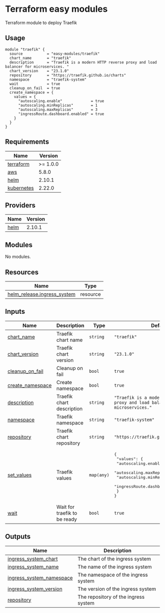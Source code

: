 # Terraform easy modules

Terraform module to deploy Traefik

## Usage

```hcl
module "traefik" {
  source           = "easy-modules/traefik"
  chart_name       = "traefik"
  description      = "Traefik is a modern HTTP reverse proxy and load balancer for microservices. "
  chart_version    = "23.1.0"
  repository       = "https://traefik.github.io/charts"
  namespace        = "traefik-system"
  wait             = true
  cleanup_on_fail  = true
  create_namespace = {
    values = {
      "autoscaling.enable"             = true
      "autoscaling.minReplicas"        = 1
      "autoscaling.maxReplicas"        = 3
      "ingressRoute.dashboard.enabled" = true
    }
  }
}
```
<!-- BEGINNING OF PRE-COMMIT-TERRAFORM DOCS HOOK -->
## Requirements

| Name | Version |
|------|---------|
| <a name="requirement_terraform"></a> [terraform](#requirement\_terraform) | >= 1.0.0 |
| <a name="requirement_aws"></a> [aws](#requirement\_aws) | 5.8.0 |
| <a name="requirement_helm"></a> [helm](#requirement\_helm) | 2.10.1 |
| <a name="requirement_kubernetes"></a> [kubernetes](#requirement\_kubernetes) | 2.22.0 |

## Providers

| Name | Version |
|------|---------|
| <a name="provider_helm"></a> [helm](#provider\_helm) | 2.10.1 |

## Modules

No modules.

## Resources

| Name | Type |
|------|------|
| [helm_release.ingress_system](https://registry.terraform.io/providers/hashicorp/helm/2.10.1/docs/resources/release) | resource |

## Inputs

| Name | Description | Type | Default | Required |
|------|-------------|------|---------|:--------:|
| <a name="input_chart_name"></a> [chart\_name](#input\_chart\_name) | Traefik chart name | `string` | `"traefik"` | no |
| <a name="input_chart_version"></a> [chart\_version](#input\_chart\_version) | Traefik chart version | `string` | `"23.1.0"` | no |
| <a name="input_cleanup_on_fail"></a> [cleanup\_on\_fail](#input\_cleanup\_on\_fail) | Cleanup on fail | `bool` | `true` | no |
| <a name="input_create_namespace"></a> [create\_namespace](#input\_create\_namespace) | Create namespace | `bool` | `true` | no |
| <a name="input_description"></a> [description](#input\_description) | Traefik chart description | `string` | `"Traefik is a modern HTTP reverse proxy and load balancer for microservices."` | no |
| <a name="input_namespace"></a> [namespace](#input\_namespace) | Traefik namespace | `string` | `"traefik-system"` | no |
| <a name="input_repository"></a> [repository](#input\_repository) | Traefik chart repository | `string` | `"https://traefik.github.io/charts"` | no |
| <a name="input_set_values"></a> [set\_values](#input\_set\_values) | Traefik values | `map(any)` | <pre>{<br>  "values": {<br>    "autoscaling.enable": true,<br>    "autoscaling.maxReplicas": 3,<br>    "autoscaling.minReplicas": 1,<br>    "ingressRoute.dashboard.enabled": true<br>  }<br>}</pre> | no |
| <a name="input_wait"></a> [wait](#input\_wait) | Wait for traefik to be ready | `bool` | `true` | no |

## Outputs

| Name | Description |
|------|-------------|
| <a name="output_ingress_system_chart"></a> [ingress\_system\_chart](#output\_ingress\_system\_chart) | The chart of the ingress system |
| <a name="output_ingress_system_name"></a> [ingress\_system\_name](#output\_ingress\_system\_name) | The name of the ingress system |
| <a name="output_ingress_system_namespace"></a> [ingress\_system\_namespace](#output\_ingress\_system\_namespace) | The namespace of the ingress system |
| <a name="output_ingress_system_version"></a> [ingress\_system\_version](#output\_ingress\_system\_version) | The version of the ingress system |
| <a name="output_repository"></a> [repository](#output\_repository) | The repository of the ingress system |
<!-- END OF PRE-COMMIT-TERRAFORM DOCS HOOK -->
